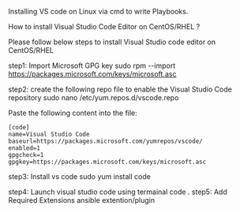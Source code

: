 Installing VS code on Linux via cmd to write Playbooks.

How to install Visual Studio Code Editor on CentOS/RHEL ?

Please follow below steps to install Visual Studio code editor on CentOS/RHEL

step1: Import Microsoft GPG key
   sudo rpm --import https://packages.microsoft.com/keys/microsoft.asc

step2: create the following repo file to enable the Visual Studio Code repository
   sudo nano /etc/yum.repos.d/vscode.repo
   
   Paste the following content into the file:

```
[code]
name=Visual Studio Code
baseurl=https://packages.microsoft.com/yumrepos/vscode/
enabled=1
gpgcheck=1
gpgkey=https://packages.microsoft.com/keys/microsoft.asc
```
step3: Install vs code
   sudo yum install code

step4:   Launch visual studio code using termainal
   code .
step5: Add Required Extensions
   ansible extention/plugin